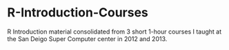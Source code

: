 # R-Introduction-Courses
R Introduction material consolidated from 3 short 1-hour courses I taught at the San Deigo Super Computer center in 2012 and 2013.

